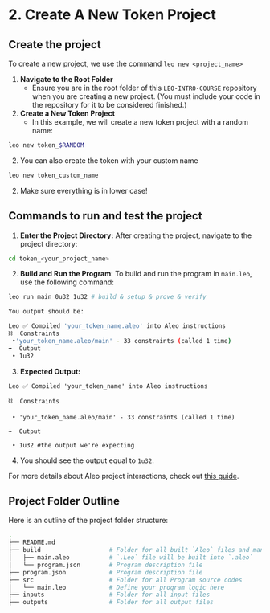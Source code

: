 # 2. Create A New Token Project

## Create the project

To create a new project, we use the command `leo new <project_name>`

1. **Navigate to the Root Folder**
	- Ensure you are in the root folder of this `LEO-INTRO-COURSE` repository when you are creating a new project. (You must include your code in the repository for it to be considered finished.)
2. **Create a New Token Project**
	- In this example, we will create a new token project with a random name:
```bash
leo new token_$RANDOM
```
2.  You can also create the token with your custom name
```bash
leo new token_custom_name
```
2. Make sure everything is in lower case!

## Commands to run and test the project

1. **Enter the Project Directory:** After creating the project, navigate to the project directory:
```bash
cd token_<your_project_name>
```

2. **Build and Run the Program**: To build and run the program in `main.leo`, use the following command:
```bash
leo run main 0u32 1u32 # build & setup & prove & verify

You output should be:

Leo ✅ Compiled 'your_token_name.aleo' into Aleo instructions
⛓  Constraints
 •'your_token_name.aleo/main' - 33 constraints (called 1 time)
➡️  Output
 • 1u32
```

3. **Expected Output:**
```
Leo ✅ Compiled 'your_token_name' into Aleo instructions

⛓  Constraints

 • 'your_token_name.aleo/main' - 33 constraints (called 1 time)

➡️  Output

 • 1u32 #the output we're expecting
```

4. You should see the output equal to `1u32`.

For more details about Aleo project interactions, check out [this guide](https://developer.aleo.org/leo/hello).

## Project Folder Outline

Here is an outline of the project folder structure:
```bash
.
├── README.md
├── build                   # Folder for all built `Aleo` files and manifest file.
│   ├── main.aleo           # `.Leo` file will be built into `.aleo`
│   └── program.json        # Program description file
├── program.json            # Program description file
├── src                     # Folder for all Program source codes
│   └── main.leo            # Define your program logic here
├── inputs                  # Folder for all input files
├── outputs                 # Folder for all output files
```


